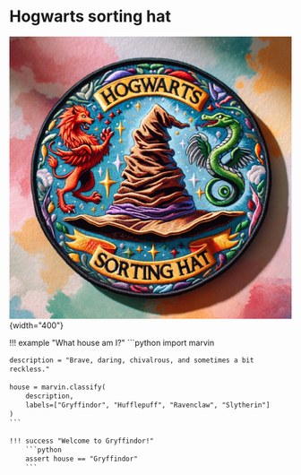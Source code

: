 # Hogwarts sorting hat

![](hogwarts_patch.webp){width="400"}


!!! example "What house am I?"
    ```python
    import marvin

    description = "Brave, daring, chivalrous, and sometimes a bit reckless."

    house = marvin.classify(
        description,
        labels=["Gryffindor", "Hufflepuff", "Ravenclaw", "Slytherin"]
    )
    ```

    !!! success "Welcome to Gryffindor!"
        ```python
        assert house == "Gryffindor"
        ```